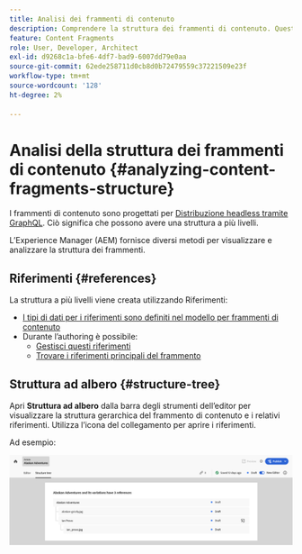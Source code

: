 ```yaml
---
title: Analisi dei frammenti di contenuto
description: Comprendere la struttura dei frammenti di contenuto. Questo fornisce informazioni rilevanti sia per la distribuzione headless che per l’authoring delle pagine.
feature: Content Fragments
role: User, Developer, Architect
exl-id: d9268c1a-bfe6-4df7-bad9-6007dd79e0aa
source-git-commit: 62ede258711d0cb8d0b72479559c37221509e23f
workflow-type: tm+mt
source-wordcount: '128'
ht-degree: 2%

---
```


# Analisi della struttura dei frammenti di contenuto {#analyzing-content-fragments-structure}

I frammenti di contenuto sono progettati per [Distribuzione headless tramite GraphQL](/help/sites-cloud/administering/content-fragments/content-delivery-with-graphql.md). Ciò significa che possono avere una struttura a più livelli.

L’Experience Manager (AEM) fornisce diversi metodi per visualizzare e analizzare la struttura dei frammenti.

## Riferimenti {#references}

La struttura a più livelli viene creata utilizzando Riferimenti:

* [I tipi di dati per i riferimenti sono definiti nel modello per frammenti di contenuto](/help/sites-cloud/administering/content-fragments/content-fragment-models.md#using-references-to-form-nested-content)
* Durante l’authoring è possibile:
   * [Gestisci questi riferimenti](/help/sites-cloud/administering/content-fragments/authoring.md##manage-references)
   * [Trovare i riferimenti principali del frammento](/help/sites-cloud/administering/content-fragments/managing.md#parent-references-fragment)

## Struttura ad albero {#structure-tree}

Apri **Struttura ad albero** dalla barra degli strumenti dell’editor per visualizzare la struttura gerarchica del frammento di contenuto e i relativi riferimenti. Utilizza l’icona del collegamento per aprire i riferimenti.

Ad esempio:

![Editor frammento di contenuto - Struttura](assets/cf-authoring-structure-tree.png)
